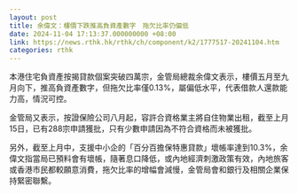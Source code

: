 ```yaml
---
layout: post
title: 余偉文：樓價下跌推高負資產數字　拖欠比率仍偏低
date: 2024-11-04 17:13:37.000000000 +08:00
link: https://news.rthk.hk/rthk/ch/component/k2/1777517-20241104.htm
categories: rthk
---
```


本港住宅負資產按揭貸款個案突破四萬宗，金管局總裁余偉文表示，樓價五月至九月向下，推高負資產數字，但拖欠比率僅0.13%，屬偏低水平，代表借款人還款能力高，情況可控。

金管局又表示，按證保險公司八月起，容許合資格業主將自住物業出租，截至上月15日，已有288宗申請獲批，只有少數申請因為不符合資格而未被獲批。

另外，截至上月中，支援中小企的「百分百擔保特惠貸款」壞帳率達到10.3%，余偉文指當局已預料會有壞帳，隨著息口降低，或內地經濟刺激政策有效，內地旅客或香港市民都較願意消費，拖欠比率的增幅會減慢，金管局會和銀行及相關企業保持緊密聯繫。
